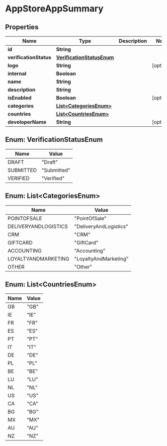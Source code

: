 
# AppStoreAppSummary

## Properties
Name | Type | Description | Notes
------------ | ------------- | ------------- | -------------
**id** | **String** |  | 
**verificationStatus** | [**VerificationStatusEnum**](#VerificationStatusEnum) |  | 
**logo** | **String** |  |  [optional]
**internal** | **Boolean** |  | 
**name** | **String** |  | 
**description** | **String** |  | 
**isEnabled** | **Boolean** |  |  [optional]
**categories** | [**List&lt;CategoriesEnum&gt;**](#List&lt;CategoriesEnum&gt;) |  | 
**countries** | [**List&lt;CountriesEnum&gt;**](#List&lt;CountriesEnum&gt;) |  | 
**developerName** | **String** |  |  [optional]


<a name="VerificationStatusEnum"></a>
## Enum: VerificationStatusEnum
Name | Value
---- | -----
DRAFT | &quot;Draft&quot;
SUBMITTED | &quot;Submitted&quot;
VERIFIED | &quot;Verified&quot;


<a name="List<CategoriesEnum>"></a>
## Enum: List&lt;CategoriesEnum&gt;
Name | Value
---- | -----
POINTOFSALE | &quot;PointOfSale&quot;
DELIVERYANDLOGISTICS | &quot;DeliveryAndLogistics&quot;
CRM | &quot;CRM&quot;
GIFTCARD | &quot;GiftCard&quot;
ACCOUNTING | &quot;Accounting&quot;
LOYALTYANDMARKETING | &quot;LoyaltyAndMarketing&quot;
OTHER | &quot;Other&quot;


<a name="List<CountriesEnum>"></a>
## Enum: List&lt;CountriesEnum&gt;
Name | Value
---- | -----
GB | &quot;GB&quot;
IE | &quot;IE&quot;
FR | &quot;FR&quot;
ES | &quot;ES&quot;
PT | &quot;PT&quot;
IT | &quot;IT&quot;
DE | &quot;DE&quot;
PL | &quot;PL&quot;
BE | &quot;BE&quot;
LU | &quot;LU&quot;
NL | &quot;NL&quot;
US | &quot;US&quot;
CA | &quot;CA&quot;
BG | &quot;BG&quot;
MX | &quot;MX&quot;
AU | &quot;AU&quot;
NZ | &quot;NZ&quot;



